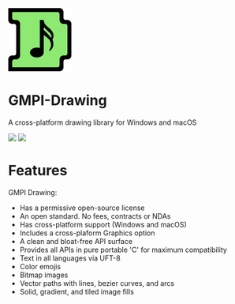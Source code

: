 <img src="Docs/images/GMPI_Icon.png" width="128"/>

# GMPI-Drawing

A cross-platform drawing library for Windows and macOS

<img src="docs/text.png" width="260"/>
<img src="docs/lines.png" width="260"/>

# Features

GMPI Drawing:
* Has a permissive open-source license
* An open standard. No fees, contracts or NDAs
* Has cross-platform support (Windows and macOS)
* Includes a cross-plaform Graphics option
* A clean and bloat-free API surface
* Provides all APIs in pure portable 'C' for maximum compatibility
* Text in all languages via UFT-8
* Color emojis
* Bitmap images
* Vector paths with lines, bezier curves, and arcs
* Solid, gradient, and tiled image fills
